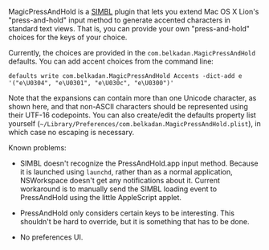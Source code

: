 MagicPressAndHold is a [SIMBL][] plugin that lets you extend Mac OS X Lion's "press-and-hold" input method to generate accented characters in standard text views. That is, you can provide your own "press-and-hold" choices for the keys of your choice.

Currently, the choices are provided in the `com.belkadan.MagicPressAndHold` defaults. You can add accent choices from the command line:

	defaults write com.belkadan.MagicPressAndHold Accents -dict-add e '("e\U0304", "e\U0301", "e\U030c", "e\U0300")'

Note that the expansions can contain more than one Unicode character, as shown here, and that non-ASCII characters should be represented using their UTF-16 codepoints. You can also create/edit the defaults property list yourself (`~/Library/Preferences/com.belkadan.MagicPressAndHold.plist`), in which case no escaping is necessary.

Known problems:

- SIMBL doesn't recognize the PressAndHold.app input method. Because it is launched using `launchd`, rather than as a normal application, NSWorkspace doesn't get any notifications about it. Current workaround is to manually send the SIMBL loading event to PressAndHold using the little AppleScript applet.
- PressAndHold only considers certain keys to be interesting. This shouldn't be hard to override, but it is something that has to be done.
- No preferences UI.

  [SIMBL]: http://www.culater.net/software/SIMBL/SIMBL.php

